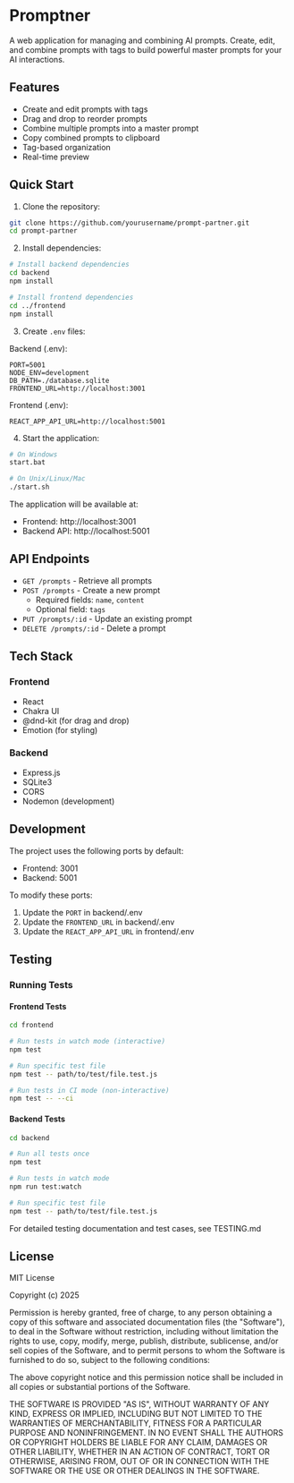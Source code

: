 # Promptner

A web application for managing and combining AI prompts. Create, edit, and combine prompts with tags to build powerful master prompts for your AI interactions.

## Features

- Create and edit prompts with tags
- Drag and drop to reorder prompts
- Combine multiple prompts into a master prompt
- Copy combined prompts to clipboard
- Tag-based organization
- Real-time preview

## Quick Start

1. Clone the repository:
```bash
git clone https://github.com/yourusername/prompt-partner.git
cd prompt-partner
```

2. Install dependencies:
```bash
# Install backend dependencies
cd backend
npm install

# Install frontend dependencies
cd ../frontend
npm install
```

3. Create `.env` files:

Backend (.env):
```
PORT=5001
NODE_ENV=development
DB_PATH=./database.sqlite
FRONTEND_URL=http://localhost:3001
```

Frontend (.env):
```
REACT_APP_API_URL=http://localhost:5001
```

4. Start the application:
```bash
# On Windows
start.bat

# On Unix/Linux/Mac
./start.sh
```

The application will be available at:
- Frontend: http://localhost:3001
- Backend API: http://localhost:5001

## API Endpoints

- `GET /prompts` - Retrieve all prompts
- `POST /prompts` - Create a new prompt
  - Required fields: `name`, `content`
  - Optional field: `tags`
- `PUT /prompts/:id` - Update an existing prompt
- `DELETE /prompts/:id` - Delete a prompt

## Tech Stack

### Frontend
- React
- Chakra UI
- @dnd-kit (for drag and drop)
- Emotion (for styling)

### Backend
- Express.js
- SQLite3
- CORS
- Nodemon (development)

## Development

The project uses the following ports by default:
- Frontend: 3001
- Backend: 5001

To modify these ports:
1. Update the `PORT` in backend/.env
2. Update the `FRONTEND_URL` in backend/.env
3. Update the `REACT_APP_API_URL` in frontend/.env

## Testing

### Running Tests

#### Frontend Tests
```bash
cd frontend

# Run tests in watch mode (interactive)
npm test

# Run specific test file
npm test -- path/to/test/file.test.js

# Run tests in CI mode (non-interactive)
npm test -- --ci
```

#### Backend Tests
```bash
cd backend

# Run all tests once
npm test

# Run tests in watch mode
npm run test:watch

# Run specific test file
npm test -- path/to/test/file.test.js
```

For detailed testing documentation and test cases, see TESTING.md

## License

MIT License

Copyright (c) 2025

Permission is hereby granted, free of charge, to any person obtaining a copy
of this software and associated documentation files (the "Software"), to deal
in the Software without restriction, including without limitation the rights
to use, copy, modify, merge, publish, distribute, sublicense, and/or sell
copies of the Software, and to permit persons to whom the Software is
furnished to do so, subject to the following conditions:

The above copyright notice and this permission notice shall be included in all
copies or substantial portions of the Software.

THE SOFTWARE IS PROVIDED "AS IS", WITHOUT WARRANTY OF ANY KIND, EXPRESS OR
IMPLIED, INCLUDING BUT NOT LIMITED TO THE WARRANTIES OF MERCHANTABILITY,
FITNESS FOR A PARTICULAR PURPOSE AND NONINFRINGEMENT. IN NO EVENT SHALL THE
AUTHORS OR COPYRIGHT HOLDERS BE LIABLE FOR ANY CLAIM, DAMAGES OR OTHER
LIABILITY, WHETHER IN AN ACTION OF CONTRACT, TORT OR OTHERWISE, ARISING FROM,
OUT OF OR IN CONNECTION WITH THE SOFTWARE OR THE USE OR OTHER DEALINGS IN THE
SOFTWARE.
